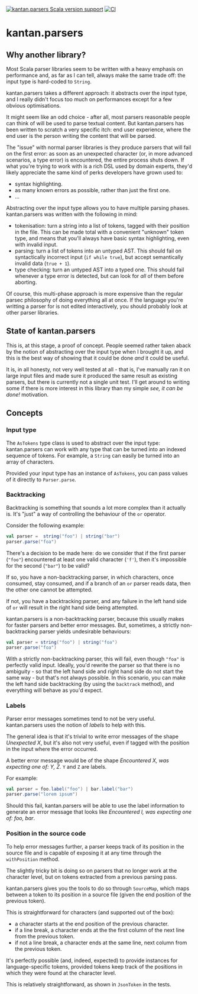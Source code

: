 [![kantan.parsers Scala version support](https://index.scala-lang.org/nrinaudo/kantan.parsers/kantan.parsers/latest-by-scala-version.svg?platform=jvm)](https://index.scala-lang.org/nrinaudo/kantan.parsers/kantan.parsers)
[![CI](https://github.com/nrinaudo/kantan.parsers/actions/workflows/cli.yml/badge.svg)](https://github.com/nrinaudo/kantan.parsers/actions/workflows/cli.yml)

# kantan.parsers

## Why another library?

Most Scala parser libraries seem to be written with a heavy emphasis on performance and, as far as I can tell, always
make the same trade off: the input type is hard-coded to `String`.

kantan.parsers takes a different approach: it abstracts over the input type, and I really didn't focus too much on
performances except for a few obvious optimisations.

It might seem like an odd choice - after all, most parsers reasonable people can think of will be used to parse textual
content. But kantan.parsers has been written to scratch a very specific itch: end user experience, where the end user
is the person writing the content that will be parsed.

The "issue" with normal parser libraries is they produce parsers that will fail on the first error: as soon as an
unexpected character (or, in more advanced scenarios, a type error) is encountered, the entire process shuts down.
If what you're trying to work with is a rich DSL used by domain experts, they'd likely appreciate the same kind of perks
developers have grown used to:
- syntax highlighting.
- as many known errors as possible, rather than just the first one.
- ...

Abstracting over the input type allows you to have multiple parsing phases. kantan.parsers was written with the
following in mind:
- tokenisation: turn a string into a list of tokens, tagged with their position in the file. This can be made total
  with a convenient "unknown" token type, and means that you'll always have basic syntax highlighting, even with invalid
  input.
- parsing: turn a list of tokens into an untyped AST. This should fail on syntactically incorrect input (`if while true`),
  but accept semantically invalid data (`true + 1`).
- type checking: turn an untyped AST into a typed one. This should fail whenever a type error is detected, but can look
  for *all* of them before aborting.

Of course, this multi-phase approach is more expensive than the regular parsec philosophy of doing everything all at
once. If the language you're writting a parser for is not edited interactively, you should probably look at other
parser libraries.

## State of kantan.parsers

This is, at this stage, a proof of concept. People seemed rather taken aback by the notion of abstracting over the input
type when I brought it up, and this is the best way of showing that it could be done *and* it could be useful.

It is, in all honesty, not very well tested at all - that is, I've manually ran it on large input files and made sure
it produced the same result as existing parsers, but there is currently not a single unit test. I'll get around to
writing some if there is more interest in this library than my simple _see, it *can* be done!_ motivation.

## Concepts

### Input type

The `AsTokens` type class is used to abstract over the input type: kantan.parsers can work with any type that can be
turned into an indexed sequence of tokens. For example, a `String` can easily be turned into an array of characters.

Provided your input type has an instance of `AsTokens`, you can pass values of it directly to `Parser.parse`.

### Backtracking

Backtracking is something that sounds a lot more complex than it actually is. It's "just" a way of controlling the
behaviour of the `or` operator.

Consider the following example:

```scala
val parser =  string("foo") | string("bar")
parser.parse("foa")
```

There's a decision to be made here: do we consider that if the first parser (`"foo"`) encountered at least one valid
character (`'f'`), then it's impossible for the second (`"bar"`) to be valid?

If so, you have a non-backtracking parser, in which characters, once consumed, stay consumed, and if a branch of
an `or` parser reads data, then the other one cannot be attempted.

If not, you have a backtracking parser, and any failure in the left hand side of `or` will result in the right hand
side being attempted.

kantan.parsers is a non-backtracking parser, because this usually makes for faster parsers and better error messages.
But, sometimes, a strictly non-backtracking parser yields undesirable behaviours:

```scala
val parser = string("foo") | string("foa")
parser.parse("foa")
```

With a strictly non-backtracking parser, this will fail, even though `"foa"` is perfectly valid input. Ideally,
you'd rewrite the parser so that there is no ambiguity - so that the left hand side and right hand side do not start
the same way - but that's not always possible. In this scenario, you can make the left hand side backtracking (by using
the `backtrack` method), and everything will behave as you'd expect.

### Labels

Parser error messages sometimes tend to not be very useful. kantan.parsers uses the notion of _labels_ to help with
this.

The general idea is that it's trivial to write error messages of the shape _Unexpected X_, but it's also not very
useful, even if tagged with the position in the input where the error occurred.

A better error message would be of the shape _Encountered X, was expecting one of: Y, Z_. `Y` and `Z` are labels.

For example:

```scala
val parser = foo.label("foo") | bar.label("bar")
parser.parse("lorem ipsum")
```

Should this fail, kantan.parsers will be able to use the label information to generate an error message that looks like
_Encountered l, was expecting one of: foo, bar_.

### Position in the source code

To help error messages further, a parser keeps track of its position in the source file and is capable of exposing it
at any time through the `withPosition` method.

The slightly tricky bit is doing so on parsers that no longer work at the character level, but on tokens extracted
from a previous parsing pass.

kantan.parsers gives you the tools to do so through `SourceMap`, which maps between a token to its position in a source
file (given the end position of the previous token).

This is straightforward for characters (and supported out of the box):
- a character starts at the end position of the previous character.
- if a line break, a character ends at the the first column of the next line from the previous token.
- if not a line break, a character ends at the same line, next column from the previous token.

It's perfectly possible (and, indeed, expected) to provide instances for language-specific tokens, provided tokens
keep track of the positions in which they were found at the character level.

This is relatively straightforward, as shown in `JsonToken` in the tests.
